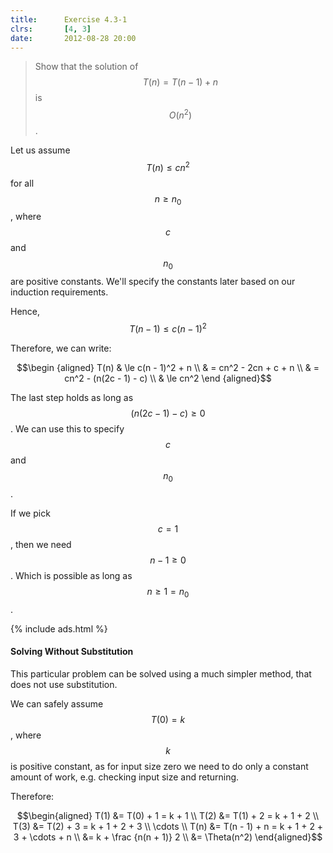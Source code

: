 ```yaml
---
title:      Exercise 4.3-1
clrs:       [4, 3]
date:       2012-08-28 20:00
---
```


> Show that the solution of $$T(n) = T(n - 1) + n$$ is $$O(n^2)$$.

Let us assume $$T(n) \le cn^2$$ for all $$n \ge n_0$$, where $$c$$ and $$n_0$$ are positive constants. We'll specify the constants later based on our induction requirements.

Hence, $$T(n - 1) \leq c(n - 1)^2$$

Therefore, we can write:

$$\begin {aligned}
T(n) & \le c(n - 1)^2 + n \\
     & = cn^2 - 2cn + c + n \\
     & = cn^2 - (n(2c - 1) - c) \\
     & \le cn^2
\end {aligned}$$

The last step holds as long as $$(n(2c - 1) - c) \ge 0$$. We can use this to specify $$c$$ and $$n_0$$.

If we pick $$c = 1$$, then we need $$n - 1 \ge 0$$. Which is possible as long as $$n \ge 1 = n_0$$.

{% include ads.html %}

#### Solving Without Substitution

This particular problem can be solved using a much simpler method, that does not use substitution.

We can safely assume $$T(0) = k$$, where $$k$$ is positive constant, as for input size zero we need to do only a constant amount of work, e.g. checking input size and returning.

Therefore:

$$\begin{aligned}
T(1) &= T(0) + 1 = k + 1 \\
T(2) &= T(1) + 2 = k + 1 + 2 \\
T(3) &= T(2) + 3 = k + 1 + 2 + 3 \\
\cdots \\
T(n) &= T(n - 1) + n = k + 1 + 2 + 3 + \cdots + n \\
     &= k + \frac {n(n + 1)} 2 \\
     &= \Theta(n^2)
\end{aligned}$$
